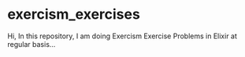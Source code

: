 # exercism_exercises
Hi,
  In this repository, I am doing Exercism Exercise Problems in Elixir at regular basis...
